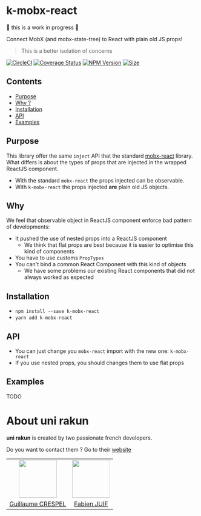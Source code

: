 # k-mobx-react

🚧 this is a work in progress 🚧

Connect MobX (and mobx-state-tree) to React with plain old JS props!
> This is a better isolation of concerns

[![CircleCI](https://circleci.com/gh/unirakun/k-mobx-react.svg?style=shield)](https://circleci.com/gh/unirakun/k-mobx-react) [![Coverage Status](https://coveralls.io/repos/github/unirakun/k-mobx-react/badge.svg?branch=master)](https://coveralls.io/github/unirakun/k-mobx-react?branch=master) [![NPM Version](https://badge.fury.io/js/k-mobx-react.svg)](https://www.npmjs.com/package/k-mobx-react)
[![Size](http://img.badgesize.io/unirakun/k-mobx-react/master/index.js.svg)]()

## Contents
 - [Purpose](#purpose)
 - [Why ?](#why)
 - [Installation](#installation)
 - [API](#api)
 - [Examples](#examples)

## Purpose
This library offer the same `inject` API that the standard [mobx-react](https://github.com/mobxjs/mobx-react) library.
What differs is about the types of props that are injected in the wrapped ReactJS component.

 - With the standard `mobx-react` the props injected can be observable.
 - With `k-mobx-react` the props injected **are** plain old JS objects.

## Why
We feel that observable object in ReactJS component enforce bad pattern of developments:
 - It pushed the use of nested props into a ReactJS component
    * We think that flat props are best because it is easier to optimise this kind of components
 - You have to use customs `PropTypes`
 - You can't bind a common React Component with this kind of objects
    * We have some problems our existing React components that did not always worked as expected

## Installation
 - `npm install --save k-mobx-react`
 - `yarn add k-mobx-react`

## API
 - You can just change you `mobx-react` import with the new one: `k-mobx-react`
 - If you use nested props, you should changes them to use flat props

## Examples
TODO

# About uni rakun
**uni rakun** is created by two passionate french developers.

Do you want to contact them ? Go to their [website](https://unirakun.fr)

<table border="0">
 <tr>
  <td align="center"><img src="https://avatars1.githubusercontent.com/u/26094222?s=460&v=4" width="100" /></td>
  <td align="center"><img src="https://avatars1.githubusercontent.com/u/17828231?s=460&v=4" width="100" /></td>
 </tr>
 <tr>
  <td align="center"><a href="https://github.com/guillaumecrespel">Guillaume CRESPEL</a></td>
  <td align="center"><a href="https://github.com/fabienjuif">Fabien JUIF</a></td>
</table>
